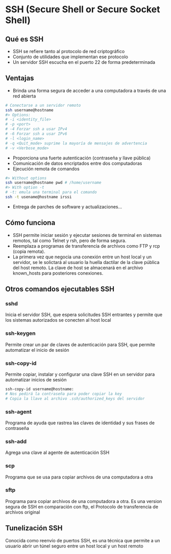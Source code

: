 # SSH (Secure Shell or Secure Socket Shell)
## Qué es SSH
- SSH se refiere tanto al protocolo de red criptográfico
- Conjunto de utilidades que implementan ese protocolo
- Un servidor SSH escucha en el puerto 22 de forma predeterminada

## Ventajas
- Brinda una forma segura de acceder a una computadora a través de una red
	abierta
```zsh
# Conectarse a un servidor remoto
ssh username@hostname 
#> Options:
# -i <identity_file>
# -p <port>
# -4 Forzar ssh a usar IPv4
# -6 Forzar ssh a usar IPv6
# -l <login_name>
# -q <Quit_mode> suprime la mayoría de mensajes de advertencia
# -v <Verbose_mode>
```
- Proporciona una fuerte autenticación (contraseña y llave pública)
- Comunicación de datos encriptados entre dos computadoras
- Ejecución remota de comandos
```zsh
#> Without options
ssh username@hostname pwd # /home/username
#> With option -t
# -t: emula una terminal para el comando
ssh -t usename@hostname irssi
```
- Entrega de parches de software y actualizaciones...

## Cómo funciona
- SSH permite iniciar sesión y ejecutar sesiones de terminal en sistemas remotos, tal como
Telnet y rsh, pero de forma segura.
- Reemplaza a programas de transferencia de archivos como FTP y rcp (copia remota).
- La primera vez que negocia una conexión entre un host local y un servidor, se le 
	solictará al usuario la huella dactilar de la clave pública del host remoto.
	La clave de host se almacenará en el archivo known_hosts para posteriores conexiones.

## Otros comandos ejecutables SSH
### sshd
Inicia el servidor SSH, que espera solicitudes SSH entrantes y permite que los
sistemas autorizados se conecten al host local
### ssh-keygen
Permite crear un par de claves de autenticación para SSH, que permite automatizar el
inicio de sesión
### ssh-copy-id
Permite copiar, instalar y configurar una clave SSH en un servidor para automatizar
inicios de sesión
```zsh
ssh-copy-id username@hostname:
# Nos pedirá la contraseña para poder copiar la key
# Copia la llave al archivo .ssh/authorized_keys del servidor
```
### ssh-agent
Programa de ayuda que rastrea las claves de identidad y sus frases de contraseña
### ssh-add
Agrega una clave al agente de autenticación SSH
### scp
Programa que se usa para copiar archivos de una computadora a otra
### sftp
Programa para copiar archivos de una computadora a otra. Es una version segura de SSH en comparación con ftp, el Protocolo de transferencia de archivos original

## Tunelización SSH
Conocida como reenvío de puertos SSH, es una técnica que permite a un usuario abrir un
túnel seguro entre un host local y un host remoto
